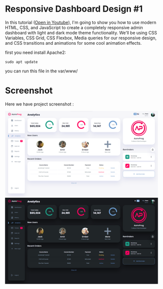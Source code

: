# Responsive Dashboard Design #1
In this tutorial ([Open in Youtube]()),  I'm going to show you how to use modern HTML, CSS, and JavaScript to create a completely responsive admin dashboard with light and dark mode theme functionality. We'll be using CSS Variables, CSS Grid, CSS Flexbox, Media queries for our responsive design, and CSS  transitions and animations for some cool animation effects.

first you need install Apache2:
```
sudo apt update
```

you can run this file in the var/www/


# Screenshot
Here we have project screenshot :

![screenshot1](screenshot1.png)
![screenshot2](screenshot2.png)
